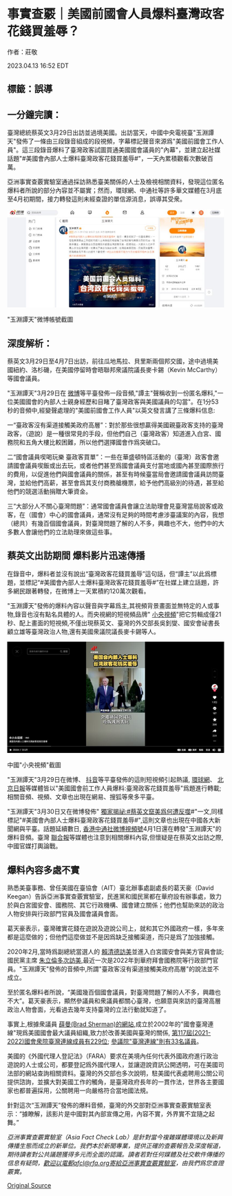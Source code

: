 # 事實查覈｜美國前國會人員爆料臺灣政客花錢買羞辱？

作者：莊敬

2023.04.13 16:52 EDT

## 標籤：誤導

## 一分鐘完讀：

臺灣總統蔡英文3月29日出訪並過境美國。出訪當天，中國中央電視臺"玉淵譚天"發佈了一條由三段錄音組成的段視頻，字幕標記聲音來源爲"美國前國會工作人員"。這三段錄音爆料了臺灣政客試圖買通美國國會議員的"內幕"，並建立起社媒話題"#美國會內部人士爆料臺灣政客花錢買羞辱#"，一天內累積觀看次數破百萬。

亞洲事實查覈實驗室通過採訪熟悉臺美關係的人士及檢視相關資料，發現這位匿名爆料者所說的部分內容並不屬實；然而，環球網、中通社等許多華文媒體在3月底至4月初期間，接力轉發這則未經查證的單信源消息，誤導其受衆。

!["玉淵譚天"微博帳號截圖](images/VR2C5Y7JCGD655572WUM3NUEMY.png)

"玉淵譚天"微博帳號截圖

## 深度解析：

蔡英文3月29日至4月7日出訪，前往瓜地馬拉、貝里斯兩個邦交國，途中過境美國紐約、洛杉磯，在美國停留時會晤聯邦衆議院議長麥卡錫（Kevin McCarthy）等國會議員。

"玉淵譚天"3月29日在 [微博](https://weibo.com/tv/show/1034:4884672912752705?from=old_pc_videoshow)等平臺發佈一段音頻,"譚主"聲稱收到一份匿名爆料,"一位美國國會的內部人士親身經歷和目睹了臺灣政客與美國議員的勾當"。在1分53秒的音頻中,經變聲處理的"美國前國會工作人員"以英文發言講了三條爆料信息:

一“臺政客沒有渠道接觸美政府高層”：對於那些很想贏得美國親臺政客支持的臺灣政客，（遊說）是一種很常見的手段，但他們自己（臺灣政客）知道進入白宮、國務院和五角大樓比較困難，所以他們選擇國會作爲突破口。

二“國會議員喫喝玩樂 臺政客買單”：一些在華盛頓特區活動的（臺灣）政客會邀請國會議員喫飯或出去玩，或者他們甚至爲國會議員支付當地或國內甚至國際旅行的費用，以促進他們與國會議員的關係，甚至有時候臺當局會邀請國會議員訪問臺灣，並給他們高薪，甚至會爲其支付商務艙機票，給予他們高級別的待遇，甚至給他們的競選活動捐贈大筆資金。

三“大部分人不關心臺灣問題”：通常國會議員會讓立法助理會見臺灣當局說客或政客，在（國會）中心的國會議員，通常沒有足夠的時間考慮涉臺議案的內容，我想（總共）有幾百個國會議員，對臺灣問題了解的人不多，興趣也不大，他們中的大多數人會讓他們的立法助理來做這些事。

## 蔡英文出訪期間 爆料影片迅速傳播

在錄音中，爆料者並沒有說出“臺灣政客花錢買羞辱”這句話，但“譚主”以此爲標題，並標記“#美國會內部人士爆料臺灣政客花錢買羞辱#”在社媒上建立話題，許多網民跟著轉發，在微博上一天累積約120萬次觀看。

"玉淵譚天"發佈的爆料內容以聲音與字幕爲主,其視頻背景畫面並無特定的人或事物,錄音也沒有點名具體的人。而央視網的短視頻品牌" [小央視頻](https://www.douyin.com/user/MS4wLjABAAAADxxSM17aDo5GBB7mt6bHbOS2jzQpBxevn8Lh2rMkY8g?modal_id=7216227588157525283)"把它剪輯成僅21秒、配上畫面的短視頻,不僅出現蔡英文、臺灣的外交部長吳釗燮、國安會祕書長顧立雄等臺灣政治人物,還有美國衆議院議長麥卡錫等人。

![中國"小央視頻"截圖](images/GWUX2DIXOKY2IDS2WSGP2GYK2Q.png)

中國"小央視頻"截圖

"玉淵譚天"3月29日在微博、 [抖音](https://www.douyin.com/user/MS4wLjABAAAAYOsiCanymbZvJgHxqiXAjLnY83wdCm-bZSG9b75hPxZMhD1udB-yWw_RmtennPhB?modal_id=7215896157493447993)等平臺發佈的這則短視頻引起熱議, [環球網](https://taiwan.huanqiu.com/article/4CHIUmlVA0L)、 [北京日報](https://ie.bjd.com.cn/5b165687a010550e5ddc0e6a/contentShare/5b16573ae4b02a9fe2d558f9/AP64241230e4b0e0511d887789.html)等媒體皆以"美國國會前工作人員爆料:臺灣政客花錢買羞辱"爲題進行轉載;相關音頻、視頻、文章也出現在網易、搜狐等衆多平臺。

"玉淵譚天"3月30日又在微博發佈" [獨家揭祕:#蔡英文竄美爲何遭反噬](https://s.weibo.com/weibo?q=%23%E8%94%A1%E8%8B%B1%E6%96%87%E7%AA%9C%E7%BE%8E%E4%B8%BA%E4%BD%95%E9%81%AD%E5%8F%8D%E5%99%AC%23)#"一文,同樣標記"#美國會內部人士爆料臺灣政客花錢買羞辱#",這則文章也出現在中國各大新聞網與平臺。話題延續數日, [香港中通社微博視頻號](https://weibo.com/5999251130/MzZYlhAgh)4月1日還在轉發"玉淵譚天"的爆料音頻。臺灣 [聯合報](https://udn.com/news/story/7331/7065201)等媒體也注意到相關爆料內容,但懷疑是在蔡英文出訪之際,中國官媒打輿論戰。

## 爆料內容多處不實

熟悉美臺事務、曾任美國在臺協會（AIT）臺北辦事處副處長的葛天豪（David Keegan）告訴亞洲事實查覈實驗室，民進黨和國民黨都在華府設有辦事處，致力於與白宮國安會、國務院、其它行政機構、國會建立關係；他們也幫助來訪的政治人物安排與行政部門官員及國會議員會面。

葛天豪表示，臺灣確實花錢在遊說及遊說公司上，就和其它外國政府一樣，多年來都是這麼做的；但他們這麼做並不是因爲缺乏接觸渠道，而只是爲了加強接觸。

2020年2月,當時爲副總統當選人的 [賴清德訪美](https://www.cna.com.tw/news/firstnews/202002060008.aspx)並進入白宮國安會與美方官員會談;國民黨主席 [朱立倫多次訪美](https://www.cna.com.tw/news/aipl/202206070010.aspx),最近一次是2022年到華府拜會國務院等行政部門官員。"玉淵譚天"發佈的音頻中,所謂"臺政客沒有渠道接觸美政府高層"的說法並不成立。

至於匿名爆料者所說，“美國幾百個國會議員，對臺灣問題了解的人不多，興趣也不大”。葛天豪表示，顯然參議員和衆議員都關心臺灣，也願意與來訪的臺灣高層政治人物會面，光看過去幾年支持臺灣的立法行動就知道了。

事實上,根據衆議員 [薛曼(Brad Sherman)的網站](https://sherman.house.gov/taiwancaucus),成立於2002年的"國會臺灣連線"現爲美國國會最大議員組織,致力於改善美國與臺灣的關係, [第117屆(2021-2022)國會衆院臺灣連線成員有229位](https://fapa.org/house-taiwan-caucus/); [參議院"臺灣連線"則有33名議員](https://fapa.org/senate-taiwan-caucus/)。

美國的《外國代理人登記法》（FARA）要求在美境內任何代表外國政府進行政治遊說的人士或公司，都要登記爲外國代理人，並讓遊說資訊公開透明，可在美國司法部的網站查詢相關資料。臺灣的外交部也多次說明，駐美國代表處聘用公關公司提供諮詢，並擴大對美國工作的觸角，是臺灣政府長年的一貫作法，世界各主要國家也都普遍採用，公關聘用一向嚴格符合當地國法規。

針對這次“玉淵譚天”發佈的爆料音頻，臺灣的外交部對亞洲事實查覈實驗室表示：“據瞭解，該影片是中國對其內部宣傳之用，內容不實，外界實不宜隨之起舞。”

*亞洲事實查覈實驗室（Asia Fact Check Lab）是針對當今複雜媒體環境以及新興傳播生態而成立的新單位。我們本於新聞專業，提供正確的查覈報告及深度報道，期待讀者對公共議題獲得多元而全面的認識。讀者若對任何媒體及社交軟件傳播的信息有疑問，歡迎以電郵afcl@rfa.org寄給亞洲事實查覈實驗室，由我們爲您查證覈實。*



[Original Source](https://www.rfa.org/mandarin/shishi-hecha/hc-04132023163923.html)